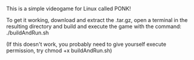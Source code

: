 This is a simple videogame for Linux called PONK!

To get it working, download and extract the .tar.gz, open a terminal in the resulting directory and build and execute the game with the command: ./buildAndRun.sh

(If this doesn't work, you probably need to give yourself execute permission, try chmod +x buildAndRun.sh)
